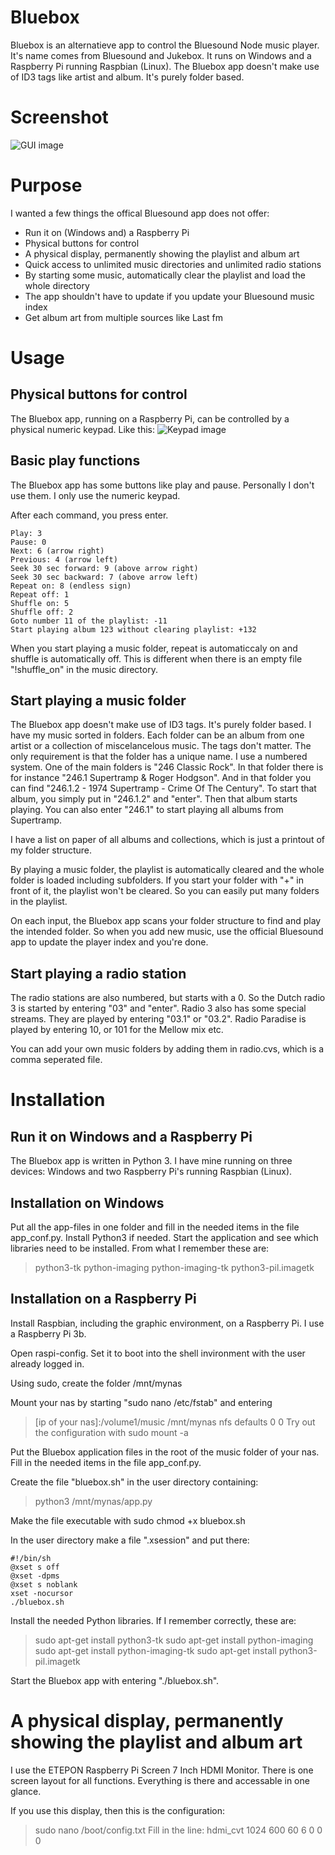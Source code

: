 # Bluebox #
Bluebox is an alternatieve app to control the Bluesound Node music player. It's name comes from Bluesound and Jukebox. It runs on Windows and a Raspberry Pi running Raspbian (Linux). The Bluebox app doesn't make use of ID3 tags like artist and album. It's purely folder based.

# Screenshot #
![GUI image](https://tweakers.net/ext/f/Kpma7dO1jsqwgu0KFJbyTHXK/full.png)

# Purpose #
I wanted a few things the offical Bluesound app does not offer:
* Run it on (Windows and) a Raspberry Pi
* Physical buttons for control 
* A physical display, permanently showing the playlist and album art
* Quick access to unlimited music directories and unlimited radio stations
* By starting some music, automatically clear the playlist and load the whole directory
* The app shouldn't have to update if you update your Bluesound music index
* Get album art from multiple sources like Last fm

# Usage #

## Physical buttons for control ##
The Bluebox app, running on a Raspberry Pi, can be controlled by a physical numeric keypad. Like this:
![Keypad image](https://tweakers.net/ext/f/Bp6pbeOblb8KT7XEZi70ZIwm/medium.jpg)

## Basic play functions ##
The Bluebox app has some buttons like play and pause. Personally I don't use them. I only use the numeric keypad. 

After each command, you press enter.

```
Play: 3
Pause: 0
Next: 6 (arrow right)
Previous: 4 (arrow left)
Seek 30 sec forward: 9 (above arrow right)
Seek 30 sec backward: 7 (above arrow left)
Repeat on: 8 (endless sign)
Repeat off: 1
Shuffle on: 5
Shuffle off: 2
Goto number 11 of the playlist: -11
Start playing album 123 without clearing playlist: +132
```

When you start playing a music folder, repeat is automaticcaly on and shuffle is automatically off. This is different when there is an empty file "!shuffle_on" in the music directory.

## Start playing a music folder ##
The Bluebox app doesn't make use of ID3 tags. It's purely folder based. I have my music sorted in folders. Each folder can be an album from one artist or a collection of miscelancelous music. The tags don't matter. The only requirement is that the folder has a unique name. I use a numbered system.
One of the main folders is "246 Classic Rock".
In that folder there is for instance "246.1 Supertramp & Roger Hodgson".
And in that folder you can find "246.1.2 - 1974 Supertramp - Crime Of The Century".
To start that album, you simply put in "246.1.2" and "enter". Then that album starts playing.
You can also enter "246.1" to start playing all albums from Supertramp.

I have a list on paper of all albums and collections, which is just a printout of my folder structure.

By playing a music folder, the playlist is automatically cleared and the whole folder is loaded including subfolders. If you start your folder with "+" in front of it, the playlist won't be cleared. So you can easily put many folders in the playlist.

On each input, the Bluebox app scans your folder structure to find and play the intended folder. So when you add new music, use the official Bluesound app to update the player index and you're done.

## Start playing a radio station ##
The radio stations are also numbered, but starts with a 0. So the Dutch radio 3 is started by entering "03" and "enter". Radio 3 also has some special streams. They are played by entering "03.1" or "03.2". Radio Paradise is played by entering 10, or 101 for the Mellow mix etc.

You can add your own music folders by adding them in radio.cvs, which is a comma seperated file.

# Installation #

## Run it on Windows and a Raspberry Pi ##
The Bluebox app is written in Python 3. I have mine running on three devices: Windows and two Raspberry Pi's running Raspbian (Linux).

## Installation on Windows ##
Put all the app-files in one folder and fill in the needed items in the file app_conf.py.
Install Python3 if needed.
Start the application and see which libraries need to be installed. From what I remember these are: 
> python3-tk
> python-imaging
> python-imaging-tk
> python3-pil.imagetk

## Installation on a Raspberry Pi ##
Install Raspbian, including the graphic environment, on a Raspberry Pi. I use a Raspberry Pi 3b.

Open raspi-config. Set it to boot into the shell invironment with the user already logged in.

Using sudo, create the folder /mnt/mynas

Mount your nas by starting "sudo nano /etc/fstab" and entering
> [ip of your nas]:/volume1/music /mnt/mynas nfs defaults  0  0
Try out the configuration with sudo mount -a

Put the Bluebox application files in the root of the music folder of your nas. Fill in the needed items in the file app_conf.py.

Create the file "bluebox.sh" in the user directory containing:
> python3 /mnt/mynas/app.py

Make the file executable with sudo chmod +x bluebox.sh 

In the user directory make a file ".xsession" and put there:
```
#!/bin/sh
@xset s off
@xset -dpms
@xset s noblank
xset -nocursor
./bluebox.sh
```

Install the needed Python libraries. If I remember correctly, these are:
> sudo apt-get install python3-tk
> sudo apt-get install python-imaging 
> sudo apt-get install python-imaging-tk
> sudo apt-get install python3-pil.imagetk

Start the Bluebox app with entering "./bluebox.sh".

# A physical display, permanently showing the playlist and album art #
I use the ETEPON Raspberry Pi Screen 7 Inch HDMI Monitor. There is one screen layout for all functions. Everything is there and accessable in one glance. 

If you use this display, then this is the configuration:
> sudo nano /boot/config.txt
> Fill in the line:
> hdmi_cvt 1024 600  60 6 0 0 0
